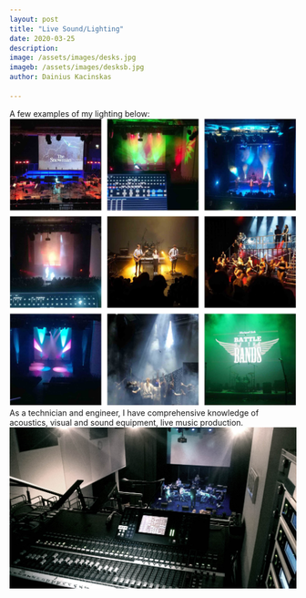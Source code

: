 ```yaml
---
layout: post
title: "Live Sound/Lighting"
date: 2020-03-25
description: 
image: /assets/images/desks.jpg
imageb: /assets/images/desksb.jpg
author: Dainius Kacinskas

---
```

A few examples of my lighting below:
![Lighting Collage](/assets/images/lightingcollage.jpg)
As a technician and engineer, I have comprehensive knowledge of acoustics, visual and sound equipment, live music production.
![Mixing desk](/assets/images/lighting.jpg)

